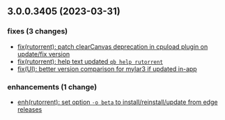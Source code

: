 ## 3.0.0.3405 (2023-03-31)

### fixes (3 changes)

- [fix(rutorrent): patch clearCanvas deprecation in cpuload plugin on update/fix version](QuickBox/development/v3-development@f68e1103cd6ec03cf6205a6d44fb72f12cce85de)
- [fix(rutorrent): help text updated `qb help rutorrent`](QuickBox/development/v3-development@a868d8b5d5f211e6f37dbec5d1c1f9729afeb37d)
- [fix(UI): better version comparison for mylar3 if updated in-app](QuickBox/development/v3-development@0af5ca1204788ffe63247659b46ca2177398392e)

### enhancements (1 change)

- [enh(rutorrent): set option `-o beta` to install/reinstall/update from edge releases](QuickBox/development/v3-development@a1889deb2d5b00723aa938526cd68af2111dc080)
